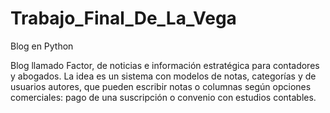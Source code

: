 # Trabajo_Final_De_La_Vega
Blog en Python

Blog llamado Factor, de noticias e información estratégica para contadores y abogados.
La idea es un sistema con modelos de notas, categorías y de usuarios autores, que pueden escribir notas o columnas según opciones comerciales: pago de una suscripción o convenio con estudios contables. 


